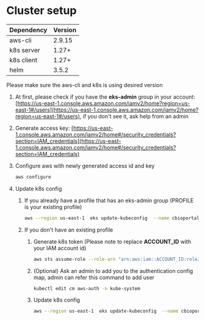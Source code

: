 # Cluster setup

| Dependency | Version |
| ---------- | ------- |
| aws-cli    | 2.9.15  |
| k8s server | 1.27+   |
| k8s client | 1.27+   |
| helm       | 3.5.2   |

Please make sure the aws-cli and k8s is using desired version

1. At first, please check if you have the **eks-admin** group in your account: [https://us-east-1.console.aws.amazon.com/iamv2/home?region=us-east-1#/users](https://us-east-1.console.aws.amazon.com/iamv2/home?region=us-east-1#/users), if you don't see it, ask help from an admin
2. Generate access key: [https://us-east-1.console.aws.amazon.com/iamv2/home#/security_credentials?section=IAM_credentials](https://us-east-1.console.aws.amazon.com/iamv2/home#/security_credentials?section=IAM_credentials)
3. Configure aws with newly generated access id and key

   ```bash
   aws configure
   ```

4. Update k8s config

    1. If you already have a profile that has an eks-admin group (PROFILE is your existing profile)

       ```bash
       aws --region us-east-1  eks update-kubeconfig  --name cbioportal-prod --role-arn arn:aws:sts::ACCOUNT_ID:role/eks-admin --profile [PROFILE]
       ```

    2. If you don't have an existing profile

        1. Generate k8s token (Please note to replace **ACCOUNT_ID** with your IAM account id)

           ```bash
           aws sts assume-role --role-arn "arn:aws:iam::ACCOUNT_ID:role/eks-admin" --role-session-name AWSCLI-Session
           ```

        2. (Optional) Ask an admin to add you to the authentication config map, admin can refer this command to add user

           ```bash
           kubectl edit cm aws-auth -n kube-system
           ```

        3. Update k8s config

           ```bash
           aws --region us-east-1  eks update-kubeconfig  --name cbioportal-prod
           ```
